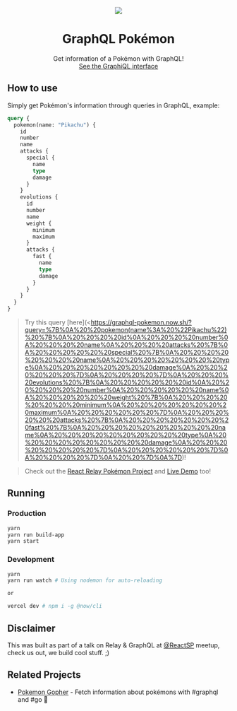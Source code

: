 <p align="center">
  <img src="https://github.com/lucasbento/graphql-pokemon/raw/master/content/logo.png">
</p>

<h1 align="center">GraphQL Pokémon</h1>
<p align="center">
  Get information of a Pokémon with GraphQL!<br />
  <a href="https://graphql-pokemon.now.sh/">See the GraphiQL interface</a>
</p>

## How to use

Simply get Pokémon's information through queries in GraphQL, example:

```graphql
query {
  pokemon(name: "Pikachu") {
    id
    number
    name
    attacks {
      special {
        name
        type
        damage
      }
    }
    evolutions {
      id
      number
      name
      weight {
        minimum
        maximum
      }
      attacks {
        fast {
          name
          type
          damage
        }
      }
    }
  }
}
```

> Try this query [here](<https://graphql-pokemon.now.sh/?query=%7B%0A%20%20pokemon(name%3A%20%22Pikachu%22)%20%7B%0A%20%20%20%20id%0A%20%20%20%20number%0A%20%20%20%20name%0A%20%20%20%20attacks%20%7B%0A%20%20%20%20%20%20special%20%7B%0A%20%20%20%20%20%20%20%20name%0A%20%20%20%20%20%20%20%20type%0A%20%20%20%20%20%20%20%20damage%0A%20%20%20%20%20%20%7D%0A%20%20%20%20%7D%0A%20%20%20%20evolutions%20%7B%0A%20%20%20%20%20%20id%0A%20%20%20%20%20%20number%0A%20%20%20%20%20%20name%0A%20%20%20%20%20%20weight%20%7B%0A%20%20%20%20%20%20%20%20minimum%0A%20%20%20%20%20%20%20%20maximum%0A%20%20%20%20%20%20%7D%0A%20%20%20%20%20%20attacks%20%7B%0A%20%20%20%20%20%20%20%20fast%20%7B%0A%20%20%20%20%20%20%20%20%20%20name%0A%20%20%20%20%20%20%20%20%20%20type%0A%20%20%20%20%20%20%20%20%20%20damage%0A%20%20%20%20%20%20%20%20%7D%0A%20%20%20%20%20%20%7D%0A%20%20%20%20%7D%0A%20%20%7D%0A%7D)!

> Check out the [React Relay Pokémon Project](https://github.com/lucasbento/react-relay-pokemon) and [Live Demo](https://react-relay-pokemon.now.sh/) too!

## Running

### Production

```sh
yarn
yarn run build-app
yarn start
```

### Development

```sh
yarn
yarn run watch # Using nodemon for auto-reloading

or

vercel dev # npm i -g @now/cli
```

## Disclaimer

This was built as part of a talk on Relay & GraphQL at [@ReactSP](https://meetup.com/pt-BR/ReactJS-SP) meetup, check us out, we build cool stuff. ;)

## Related Projects

* [Pokemon Gopher](https://github.com/racerxdl/pokemon-gopher) - Fetch information about pokémons with #graphql and #go 🙂
